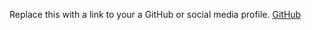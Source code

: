 Replace this with a link to your a GitHub or social media profile.
[GitHub](https://github.com/Ashwini-Prabhu123)
